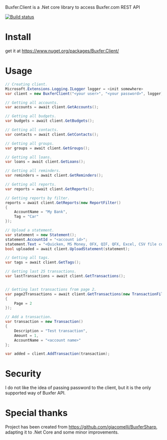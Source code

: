 Buxfer.Client is a .Net core library to access Buxfer.com REST API 
 
[![Build status](https://ci.appveyor.com/api/projects/status/qcg2efpqllydpcis/branch/master?svg=true)](https://ci.appveyor.com/project/ContextCore/buxfer/branch/master)

Install
===

get it at https://www.nuget.org/packages/Buxfer.Client/

Usage
===

```csharp
// Creating client.
Microsoft.Extensions.Logging.ILogger logger = <init somewhere>
var client = new BuxferClient("<your user>", "<your password>", logger);

// Getting all accounts.
var accounts = await client.GetAccounts();

// Getting all budgets.
var budgets = await client.GetBudgets();

// Getting all contacts.
var contacts = await client.GetContacts();

// Getting all groups.
var groups = await client.GetGroups();

// Getting all loans.
var loans = await client.GetLoans();

// Getting all reminders.
var reminders = await client.GetReminders();

// Getting all reports.
var reports = await client.GetReports();

// Getting reports by filter.
reports = await client.GetReports(new ReportFilter() 
{
	AccountName = "My Bank",
	Tag = "Car"
});

// Upload a statement.
var statement = new Statement();
statement.AccountId = "<account id>";
statement.Text = "<Quicken, MS Money, OFX, QIF, QFX, Excel, CSV file content>";
bool uploaded = await client.UploadStatement(statement);

// Getting all tags.
var tags = await client.GetTags();

// Getting last 25 transactions.
var lastTransactions = await client.GetTransactions();


// Getting last transactions from page 2.
var page2Transactions = await client.GetTransactions(new TransactionFilter() 
{
	Page = 2
});

// Add a transaction.
var transaction = new Transaction()
{
	Description = "Test transaction",
	Amount = 1,
   	AccountName = "<account name>"
};

var added = client.AddTransaction(transaction);

```

Security
===
I do not like the idea of passing password to the client, 
but it is the only supported way of Buxfer API. 

Special thanks
===
Project has been created from https://github.com/giacomelli/BuxferSharp, adapting it to .Net Core and some minor improvements.


